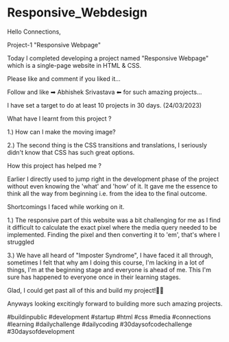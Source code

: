 # Responsive_Webdesign
Hello Connections,



Project-1 "Responsive Webpage"



Today I completed developing a project named "Responsive Webpage" which is a single-page website in HTML & CSS.



Please like and comment if you liked it...



Follow and like ➡ Abhishek Srivastava ⬅  for such amazing projects...



I have set a target to do at least 10 projects in 30 days. (24/03/2023) 





What have I learnt from this project ?



1.) How can I make the moving image?



2.) The second thing is the CSS transitions and translations, I seriously didn't know that CSS has such great options.





How this project has helped me ?



Earlier I directly used to jump right in the development phase of the project without even knowing the 'what' and 'how' of it. It gave me the essence to think all the way from beginning i.e. from the idea to the final outcome.



Shortcomings I faced while working on it.



1.) The responsive part of this website was a bit challenging for me as I find it difficult to calculate the exact pixel where the media query needed to be implemented. Finding the pixel and then converting it to 'em', that's where I struggled





3.) We have all heard of "Imposter Syndrome", I have faced it all through, sometimes I felt that why am I doing this course, I'm lacking in a lot of things, I'm at the beginning stage and everyone is ahead of me. This I'm sure has happened to everyone once in their learning stages.



Glad, I could get past all of this and build my project!🙋‍♂️



Anyways looking excitingly forward to building more such amazing projects. 



#buildinpublic #development #startup #html #css #media #connections #learning #dailychallenge #dailycoding #30daysofcodechallenge #30daysofdevelopment
